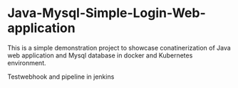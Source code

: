# Java-Mysql-Simple-Login-Web-application

This is a simple demonstration project to showcase conatinerization of Java web application and Mysql database in docker and Kubernetes environment.

Testwebhook and pipeline in jenkins


